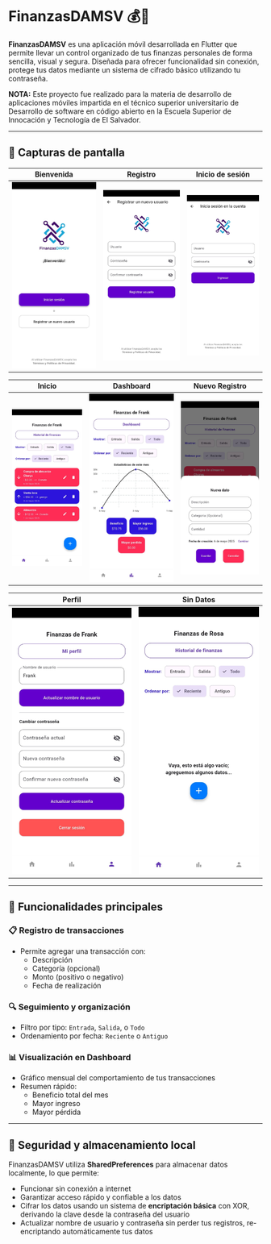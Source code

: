 # FinanzasDAMSV 💰📱

**FinanzasDAMSV** es una aplicación móvil desarrollada en Flutter que permite llevar un control organizado de tus finanzas personales de forma sencilla, visual y segura. Diseñada para ofrecer funcionalidad sin conexión, protege tus datos mediante un sistema de cifrado básico utilizando tu contraseña.

**NOTA:** Este proyecto fue realizado para la materia de desarrollo de aplicaciones móviles impartida en el técnico superior universitario de Desarrollo de software en código abierto en la Escuela Superior de Innocación  y Tecnología de El Salvador.

---

## 📸 Capturas de pantalla

| Bienvenida | Registro | Inicio de sesión |
|-----------|----------|------------------|
| ![](img/welcome.jpg) | ![](img/register.jpg) | ![](img/login.jpg) |

| Inicio | Dashboard | Nuevo Registro |
|--------|-----------|----------------|
| ![](img/home.jpg) | ![](img/dashboard.jpg) | ![](img/new-t.jpg) |

| Perfil | Sin Datos |
|--------|-----------|
| ![](img/profile.jpg) | ![](img/home-new.jpg) |

---

## 🚀 Funcionalidades principales

### 📋 Registro de transacciones
- Permite agregar una transacción con:
  - Descripción
  - Categoría (opcional)
  - Monto (positivo o negativo)
  - Fecha de realización

### 🔍 Seguimiento y organización
- Filtro por tipo: `Entrada`, `Salida`, o `Todo`
- Ordenamiento por fecha: `Reciente` o `Antiguo`

### 📊 Visualización en Dashboard
- Gráfico mensual del comportamiento de tus transacciones
- Resumen rápido:
  - Beneficio total del mes
  - Mayor ingreso
  - Mayor pérdida

---

## 🔐 Seguridad y almacenamiento local

FinanzasDAMSV utiliza **SharedPreferences** para almacenar datos localmente, lo que permite:
- Funcionar sin conexión a internet
- Garantizar acceso rápido y confiable a los datos
- Cifrar los datos usando un sistema de **encriptación básica** con XOR, derivando la clave desde la contraseña del usuario
- Actualizar nombre de usuario y contraseña sin perder tus registros, re-encriptando automáticamente tus datos
